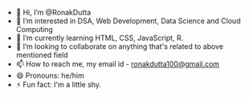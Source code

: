 - 👋 Hi, I’m @RonakDutta
- 👀 I’m interested in DSA, Web Development, Data Science and Cloud Computing
- 🌱 I’m currently learning HTML, CSS, JavaScript, R.
- 💞️ I’m looking to collaborate on anything that's related to above mentioned field
- 📫 How to reach me, my email id - ronakdutta100@gmail.com
- 😄 Pronouns: he/him
- ⚡ Fun fact: I'm a little shy.

<!---
RonakDutta/RonakDutta is a ✨ special ✨ repository because its `README.md` (this file) appears on your GitHub profile.
You can click the Preview link to take a look at your changes.
--->

